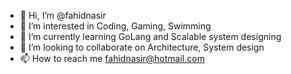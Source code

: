 - 👋 Hi, I’m @fahidnasir
- 👀 I’m interested in Coding, Gaming, Swimming
- 🌱 I’m currently learning GoLang and Scalable system designing
- 💞️ I’m looking to collaborate on Architecture, System design
- 📫 How to reach me fahidnasir@hotmail.com

<!---
fahidnasir/fahidnasir is a ✨ special ✨ repository because its `README.md` (this file) appears on your GitHub profile.
You can click the Preview link to take a look at your changes.
--->
